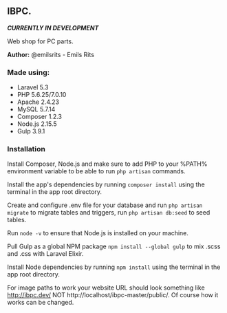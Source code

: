 ## **IBPC.** 

**_CURRENTLY IN DEVELOPMENT_**

Web shop for PC parts.

**Author:** @emilsrits - Emils Rits

### Made using:

  * Laravel 5.3
  * PHP	5.6.25/7.0.10
  * Apache	2.4.23
  * MySQL	5.7.14
  * Composer	1.2.3
  * Node.js	2.15.5
  * Gulp	3.9.1

### Installation

Install Composer, Node.js and make sure to add PHP to your %PATH% environment variable to be able to run `php artisan` commands.

Install the app's dependencies by running `composer install` using the terminal in the app root directory.

Create and configure .env file for your database and run `php artisan migrate` to migrate tables and triggers, run `php artisan db:seed` to seed tables.

Run `node -v` to ensure that Node.js is installed on your machine.

Pull Gulp as a global NPM package `npm install --global gulp` to mix .scss and .css with Laravel Elixir.

Install Node dependencies by running `npm install` using the terminal in the app root directory.

For image paths to work your website URL should look something like http://ibpc.dev/ NOT http://localhost/ibpc-master/public/. Of course how it works can be changed.
